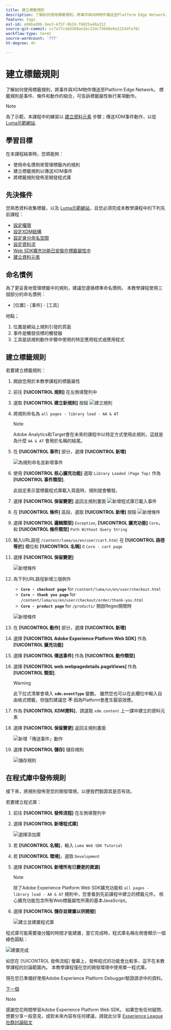 ```yaml
---
title: 建立標籤規則
description: 了解如何使用標籤規則，將事件與XDM物件傳送至Platform Edge Network。 本課程屬於「使用Web SDK實作Adobe Experience Cloud」教學課程的一部分。
feature: Tags
exl-id: e06bad06-3ee3-475f-9b10-f0825a48a312
source-git-commit: cc7a77c4dd380ae1bc23dc75608e8e2224dfe78c
workflow-type: tm+mt
source-wordcount: '777'
ht-degree: 4%

---
```


# 建立標籤規則

了解如何使用標籤規則，將事件與XDM物件傳送至Platform Edge Network。 標籤規則是事件、條件和動作的組合，可告訴標籤屬性執行某項動作。

>[!NOTE]
>
> 為了示範，本課程中的練習以 [建立資料元素](create-data-elements.md) 步驟；傳送XDM事件動作，以從 [Luma示範網站](https://luma.enablementadobe.com/content/luma/us/en.html).


## 學習目標

在本課程結束時，您將能夠：

* 使用命名慣例來管理標籤內的規則
* 建立標籤規則以傳送XDM事件
* 將標籤規則發佈至開發程式庫


## 先決條件

您熟悉資料收集標籤，以及 [Luma示範網站](https://luma.enablementadobe.com/content/luma/us/en.html)，且您必須完成本教學課程中的下列先前課程：

* [設定權限](configure-permissions.md)
* [設定XDM結構](configure-schemas.md)
* [設定身分命名空間](configure-identities.md)
* [設定資料流](configure-datastream.md)
* [Web SDK擴充功能已安裝在標籤屬性中](install-web-sdk.md)
* [建立資料元素](create-data-elements.md)

## 命名慣例

為了更妥善地管理標籤中的規則，建議您遵循標準命名慣例。 本教學課程使用三個部分的命名慣例：

* [位置] - [事件] - [工具]

地點；

1. 位置是網站上規則引發的頁面
1. 事件是觸發信標的觸發器
1. 工具是該規則動作步驟中使用的特定應用程式或應用程式


## 建立標籤規則

若要建立標籤規則：

1. 開啟您用於本教學課程的標籤屬性
1. 前往 **[!UICONTROL 規則]** 在左側導覽列中
1. 選取 **[!UICONTROL 建立新規則]** 按鈕
   ![建立規則](assets/rules-create.png)
1. 將規則命名為 `all pages - library load - AA & AT`

   >[!NOTE]
   >
   > Adobe Analytics和Target會在未來的課程中以特定方式使用此規則，這就是為什麼 `AA & AT` 會用於名稱的結尾。

1. 在 **[!UICONTROL 事件]** 部分，選擇 **[!UICONTROL 新增]**

   ![為規則命名並新增事件](assets/rule-name.png)
1. 使用 **[!UICONTROL 核心擴充功能]** 選取 `Library Loaded (Page Top)` 作為 **[!UICONTROL 事件類型]**.

   此設定表示當標籤程式庫載入頁面時，規則就會觸發。
1. 選擇 **[!UICONTROL 保留變更]** 返回主規則畫面
   ![新增程式庫已載入事件](assets/rule-event-pagetop.png)
1. 在 **[!UICONTROL 條件]** 區段，選取 **[!UICONTROL 新增]** 按鈕
   ![新增條件](assets/rules-add-conditions.png)
1. 選擇 **[!UICONTROL 邏輯類型]** `Exception`, **[!UICONTROL 擴充功能]** `Core`，和 **[!UICONTROL 條件類型]** `Path Without Query String`
1. 輸入URL路徑 `/content/luma/us/en/user/cart.html` 在 **[!UICONTROL 路徑等於]** 欄位和 **[!UICONTROL 名稱]** it `Core - cart page`
1. 選擇 **[!UICONTROL 保留變更]**

   ![新增條件](assets/rule-condition-exception.png)
1. 為下列URL路徑新增三個例外

   * **`Core - checkout page`** for `/content/luma/us/en/user/checkout.html`
   * **`Core - thank you page`** for `/content/luma/us/en/user/checkout/order/thank-you.html`
   * **`Core - product page`** for `/products/` 開啟Regex開關時

   ![新增條件](assets/rule-condition-exception-all.png)

1. 在 **[!UICONTROL 動作]** 部分，選擇 **[!UICONTROL 新增]**
1. 選擇 **[!UICONTROL Adobe Experience Platform Web SDK]** 作為 **[!UICONTROL 擴充功能]**
1. 選擇 **[!UICONTROL 傳送事件]** 作為 **[!UICONTROL 動作類型]**
1. 選擇 **[!UICONTROL web.webpagedetails.pageViews]** 作為 **[!UICONTROL 類型]**.

   >[!WARNING]
   >
   > 此下拉式清單會填入 **`xdm.eventType`** 變數。 雖然您也可以在此欄位中輸入自由格式標籤，但強烈建議您 **不** 因為Platform會產生厭惡效應。

1. 作為 **[!UICONTROL XDM資料]**，請選取 `xdm.content` 上一課中建立的資料元素
1. 選擇 **[!UICONTROL 保留變更]** 返回主規則畫面

   ![新增「傳送事件」動作](assets/rule-set-action-xdm.png)
1. 選擇 **[!UICONTROL 儲存]** 儲存規則

   ![儲存規則](assets/rule-save.png)

## 在程式庫中發佈規則

接下來，將規則發佈至您的開發環境，以便我們驗證其是否有效。

若要建立程式庫：

1. 前往 **[!UICONTROL 發佈流程]** 在左側導覽列中
1. 選擇 **[!UICONTROL 新增程式庫]**

   ![選擇添加庫](assets/rule-publish-library.png)
1. 若 **[!UICONTROL 名稱]**，輸入 `Luma Web SDK Tutorial`
1. 若 **[!UICONTROL 環境]**，選取 `Development`
1. 選擇  **[!UICONTROL 新增所有已變更的資源]**

   >[!NOTE]
   >
   >    除了Adobe Experience Platform Web SDK擴充功能和 `all pages - library load - AA & AT` 規則中，您會看到先前課程中建立的標籤元件。 核心擴充功能包含所有Web標籤屬性所需的基本JavaScript。

1. 選擇 **[!UICONTROL 儲存並建置以供開發]**

   ![建立並建置程式庫](assets/rule-publish-add-all-changes.png)

程式庫可能需要幾分鐘的時間才能建置，當它完成時，程式庫名稱左側會顯示一個綠色圓點：

![建置完成](assets/rule-publish-success.png)

如您在 [!UICONTROL 發佈流程] 螢幕上，發佈程式的功能會比較多，這不在本教學課程的討論範圍內。 本教學課程僅在您的開發環境中使用單一程式庫。

現在您已準備好使用Adobe Experience Platform Debugger驗證請求中的資料。

[下一個 ](validate-with-debugger.md)

>[!NOTE]
>
>感謝您花時間學習Adobe Experience Platform Web SDK。 如果您有任何疑問、想要分享一般意見，或對未來內容有任何建議，請就此分享 [Experience League社群討論貼文](https://experienceleaguecommunities.adobe.com/t5/adobe-experience-platform-launch/tutorial-discussion-implement-adobe-experience-cloud-with-web/td-p/444996)
